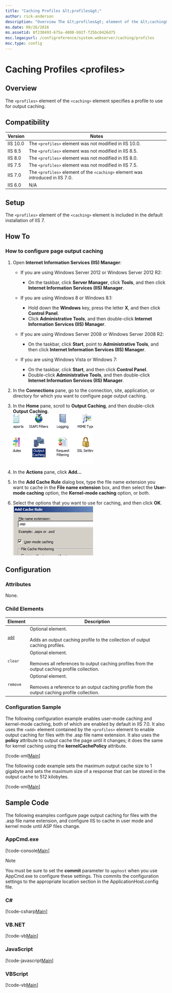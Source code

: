 ```yaml
---
title: "Caching Profiles &lt;profiles&gt;"
author: rick-anderson
description: "Overview The &lt;profiles&gt; element of the &lt;caching&gt; element specifies a profile to use for output caching. Compatibility Version Notes IIS 10.0 The..."
ms.date: 09/26/2016
ms.assetid: 8f238493-675a-4808-b92f-f25bc0426d75
msc.legacyurl: /configreference/system.webserver/caching/profiles
msc.type: config
---
```

Caching Profiles &lt;profiles&gt;
====================
<a id="001"></a>
## Overview

The `<profiles>` element of the `<caching>` element specifies a profile to use for output caching.

<a id="002"></a>
## Compatibility

| Version | Notes |
| --- | --- |
| IIS 10.0 | The `<profiles>` element was not modified in IIS 10.0. |
| IIS 8.5 | The `<profiles>` element was not modified in IIS 8.5. |
| IIS 8.0 | The `<profiles>` element was not modified in IIS 8.0. |
| IIS 7.5 | The `<profiles>` element was not modified in IIS 7.5. |
| IIS 7.0 | The `<profiles>` element of the `<caching>` element was introduced in IIS 7.0. |
| IIS 6.0 | N/A |

<a id="003"></a>
## Setup

The `<profiles>` element of the `<caching>` element is included in the default installation of IIS 7.

<a id="004"></a>
## How To

### How to configure page output caching

1. Open **Internet Information Services (IIS) Manager**: 

    - If you are using Windows Server 2012 or Windows Server 2012 R2: 

        - On the taskbar, click **Server Manager**, click **Tools**, and then click **Internet Information Services (IIS) Manager**.
    - If you are using Windows 8 or Windows 8.1: 

        - Hold down the **Windows** key, press the letter **X**, and then click **Control Panel**.
        - Click **Administrative Tools**, and then double-click **Internet Information Services (IIS) Manager**.
    - If you are using Windows Server 2008 or Windows Server 2008 R2: 

        - On the taskbar, click **Start**, point to **Administrative Tools**, and then click **Internet Information Services (IIS) Manager**.
    - If you are using Windows Vista or Windows 7: 

        - On the taskbar, click **Start**, and then click **Control Panel**.
        - Double-click **Administrative Tools**, and then double-click **Internet Information Services (IIS) Manager**.
2. In the **Connections** pane, go to the connection, site, application, or directory for which you want to configure page output caching.
3. In the **Home** pane, scroll to **Output Caching**, and then double-click **Output Caching**.  
    [![](index/_static/image2.png)](index/_static/image1.png)
4. In the **Actions** pane, click **Add...**
5. In the **Add Cache Rule** dialog box, type the file name extension you want to cache in the **File name extension** box, and then select the **User-mode caching** option, the **Kernel-mode caching** option, or both.
6. Select the options that you want to use for caching, and then click **OK**.  
    [![](index/_static/image4.png)](index/_static/image3.png)

<a id="005"></a>
## Configuration

### Attributes

None.

### Child Elements

| Element | Description |
| --- | --- |
| [`add`](add.md) | Optional element.<br><br>Adds an output caching profile to the collection of output caching profiles. |
| `clear` | Optional element.<br><br>Removes all references to output caching profiles from the output caching profile collection. |
| `remove` | Optional element.<br><br>Removes a reference to an output caching profile from the output caching profile collection. |

### Configuration Sample

The following configuration example enables user-mode caching and kernel-mode caching, both of which are enabled by default in IIS 7.0. It also uses the `<add>` element contained by the `<profiles>` element to enable output caching for files with the .asp file name extension. It also uses the **policy** attribute to output cache the page until it changes; it does the same for kernel caching using the **kernelCachePolicy** attribute.

[!code-xml[Main](index/samples/sample1.xml)]

The following code example sets the maximum output cache size to 1 gigabyte and sets the maximum size of a response that can be stored in the output cache to 512 kilobytes.

[!code-xml[Main](index/samples/sample2.xml)]

<a id="006"></a>
## Sample Code

The following examples configure page output caching for files with the .asp file name extension, and configure IIS to cache in user mode and kernel mode until ASP files change.

### AppCmd.exe

[!code-console[Main](index/samples/sample3.cmd)]

> [!NOTE]
> You must be sure to set the **commit** parameter to `apphost` when you use AppCmd.exe to configure these settings. This commits the configuration settings to the appropriate location section in the ApplicationHost.config file.

### C\#

[!code-csharp[Main](index/samples/sample4.cs)]

### VB.NET

[!code-vb[Main](index/samples/sample5.vb)]

### JavaScript

[!code-javascript[Main](index/samples/sample6.js)]

### VBScript

[!code-vb[Main](index/samples/sample7.vb)]
